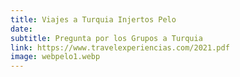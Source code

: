 ```yaml
---
title: Viajes a Turquia Injertos Pelo
date:
subtitle: Pregunta por los Grupos a Turquia
link: https://www.travelexperiencias.com/2021.pdf
image: webpelo1.webp
---
```

